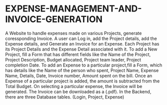 # EXPENSE-MANAGEMENT-AND-INVOICE-GENERATION
A Website to handle expenses made on various Projects, generate coressponding Invoice. A user can Log in, add the Project details, add the Expense details, and Generate an Invoice for an Expense. Each Project has its Project Details and the Expense Detail associated with it. To add a New Project, fill a Form that has different fields like the Name of the Project, Project Description, Budget allocated, Project team leader, Project completion Date. To add an Expense to a particular project,fill a Form, which has details like the Name of the person who spent, Project Name, Expense Name, Details, Date, Invoice number, Amount spent on the bill. Once an Expense of a particular project is added, the amount is subtracted from the Total Budget. On selecting a particular expense, the Invoice will be generated. The Invoice can be downloaded as a (.pdf). In the Backend, there are three Database tables. (Login, Project, Expense)
